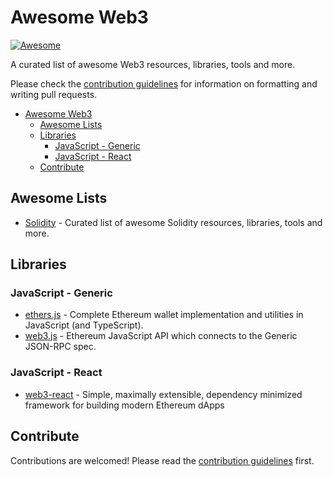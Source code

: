 # Awesome Web3

[![Awesome](https://awesome.re/badge.svg)](https://awesome.re)

A curated list of awesome Web3 resources, libraries, tools and more.

Please check the [contribution guidelines](CONTRIBUTING.md) for information on formatting and writing pull requests.

- [Awesome Web3](#awesome-web3)
  - [Awesome Lists](#awesome-lists)
  - [Libraries](#libraries)
    - [JavaScript - Generic](#javascript---generic)
    - [JavaScript - React](#javascript---react)
  - [Contribute](#contribute)

## Awesome Lists

- [Solidity](https://github.com/bkrem/awesome-solidity)  - Curated list of awesome Solidity resources, libraries, tools and more.

## Libraries

### JavaScript - Generic

- [ethers.js](https://github.com/ethers-io/ethers.js/)  - Complete Ethereum wallet implementation and utilities in JavaScript (and TypeScript).
- [web3.js](https://github.com/ethereum/web3.js) - Ethereum JavaScript API which connects to the Generic JSON-RPC spec.

### JavaScript - React

- [web3-react](https://github.com/NoahZinsmeister/web3-react) - Simple, maximally extensible, dependency minimized framework for building modern Ethereum dApps

## Contribute

Contributions are welcomed! Please read the [contribution guidelines](CONTRIBUTING.md) first.
